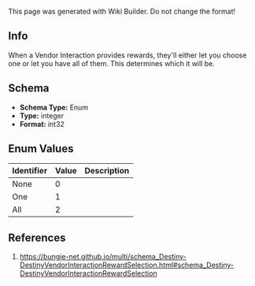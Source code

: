 <span class="wiki-builder">This page was generated with Wiki Builder. Do not change the format!</span>

## Info
When a Vendor Interaction provides rewards, they'll either let you choose one or let you have all of them. This determines which it will be.

## Schema
* **Schema Type:** Enum
* **Type:** integer
* **Format:** int32

## Enum Values
Identifier | Value | Description
---------- | ----- | -----------
None | 0 | 
One | 1 | 
All | 2 | 

## References
1. https://bungie-net.github.io/multi/schema_Destiny-DestinyVendorInteractionRewardSelection.html#schema_Destiny-DestinyVendorInteractionRewardSelection
